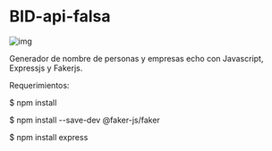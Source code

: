 # BID-api-falsa

![img](https://user-images.githubusercontent.com/115422555/218224457-7d18d5a0-b0d0-4a97-ad74-2dca77ed41c8.png)

Generador de nombre de personas y empresas echo con Javascript, Expressjs y Fakerjs.

Requerimientos:

$ npm install

$ npm install --save-dev @faker-js/faker

$ npm install express
